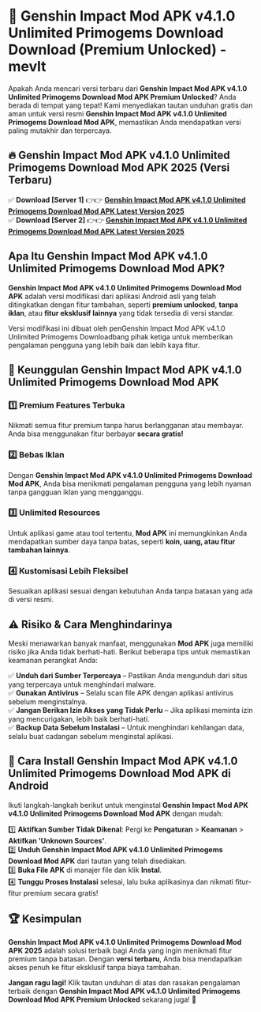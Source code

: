# 🎯 Genshin Impact Mod APK v4.1.0 Unlimited Primogems Download  Download (Premium Unlocked) -  mevlt

Apakah Anda mencari versi terbaru dari **Genshin Impact Mod APK v4.1.0 Unlimited Primogems Download Mod APK Premium Unlocked**? Anda berada di tempat yang tepat! Kami menyediakan tautan unduhan gratis dan aman untuk versi resmi **Genshin Impact Mod APK v4.1.0 Unlimited Primogems Download Mod APK**, memastikan Anda mendapatkan versi paling mutakhir dan terpercaya.

## 🔥 Genshin Impact Mod APK v4.1.0 Unlimited Primogems Download Mod APK 2025 (Versi Terbaru)

✅ **Download [Server 1]** 👉👉 [**Genshin Impact Mod APK v4.1.0 Unlimited Primogems Download Mod APK Latest Version 2025**](https://momento.my/?title=Genshin_Impact_Mod_APK_v4.1.0_Unlimited_Primogems_Download)  
✅ **Download [Server 2]** 👉👉 [**Genshin Impact Mod APK v4.1.0 Unlimited Primogems Download Mod APK Latest Version 2025**](https://momento.my/?title=Genshin_Impact_Mod_APK_v4.1.0_Unlimited_Primogems_Download)  

## Apa Itu Genshin Impact Mod APK v4.1.0 Unlimited Primogems Download Mod APK?

**Genshin Impact Mod APK v4.1.0 Unlimited Primogems Download Mod APK** adalah versi modifikasi dari aplikasi Android asli yang telah ditingkatkan dengan fitur tambahan, seperti **premium unlocked**, **tanpa iklan**, atau **fitur eksklusif lainnya** yang tidak tersedia di versi standar.

Versi modifikasi ini dibuat oleh penGenshin Impact Mod APK v4.1.0 Unlimited Primogems Downloadbang pihak ketiga untuk memberikan pengalaman pengguna yang lebih baik dan lebih kaya fitur.

## 🎯 Keunggulan Genshin Impact Mod APK v4.1.0 Unlimited Primogems Download Mod APK

### 1️⃣ Premium Features Terbuka
Nikmati semua fitur premium tanpa harus berlangganan atau membayar. Anda bisa menggunakan fitur berbayar **secara gratis!**

### 2️⃣ Bebas Iklan
Dengan **Genshin Impact Mod APK v4.1.0 Unlimited Primogems Download Mod APK**, Anda bisa menikmati pengalaman pengguna yang lebih nyaman tanpa gangguan iklan yang mengganggu.

### 3️⃣ Unlimited Resources
Untuk aplikasi game atau tool tertentu, **Mod APK** ini memungkinkan Anda mendapatkan sumber daya tanpa batas, seperti **koin, uang, atau fitur tambahan lainnya**.

### 4️⃣ Kustomisasi Lebih Fleksibel
Sesuaikan aplikasi sesuai dengan kebutuhan Anda tanpa batasan yang ada di versi resmi.

## ⚠️ Risiko & Cara Menghindarinya

Meski menawarkan banyak manfaat, menggunakan **Mod APK** juga memiliki risiko jika Anda tidak berhati-hati. Berikut beberapa tips untuk memastikan keamanan perangkat Anda:

✅ **Unduh dari Sumber Terpercaya** – Pastikan Anda mengunduh dari situs yang terpercaya untuk menghindari malware.  
✅ **Gunakan Antivirus** – Selalu scan file APK dengan aplikasi antivirus sebelum menginstalnya.  
✅ **Jangan Berikan Izin Akses yang Tidak Perlu** – Jika aplikasi meminta izin yang mencurigakan, lebih baik berhati-hati.  
✅ **Backup Data Sebelum Instalasi** – Untuk menghindari kehilangan data, selalu buat cadangan sebelum menginstal aplikasi.

## 📌 Cara Install Genshin Impact Mod APK v4.1.0 Unlimited Primogems Download Mod APK di Android

Ikuti langkah-langkah berikut untuk menginstal **Genshin Impact Mod APK v4.1.0 Unlimited Primogems Download Mod APK** dengan mudah:

1️⃣ **Aktifkan Sumber Tidak Dikenal**: Pergi ke **Pengaturan** > **Keamanan** > **Aktifkan 'Unknown Sources'**.  
2️⃣ **Unduh Genshin Impact Mod APK v4.1.0 Unlimited Primogems Download Mod APK** dari tautan yang telah disediakan.  
3️⃣ **Buka File APK** di manajer file dan klik **Instal**.  
4️⃣ **Tunggu Proses Instalasi** selesai, lalu buka aplikasinya dan nikmati fitur-fitur premium secara gratis!

## 🏆 Kesimpulan

**Genshin Impact Mod APK v4.1.0 Unlimited Primogems Download Mod APK 2025** adalah solusi terbaik bagi Anda yang ingin menikmati fitur premium tanpa batasan. Dengan **versi terbaru**, Anda bisa mendapatkan akses penuh ke fitur eksklusif tanpa biaya tambahan.

**Jangan ragu lagi!** Klik tautan unduhan di atas dan rasakan pengalaman terbaik dengan **Genshin Impact Mod APK v4.1.0 Unlimited Primogems Download Mod APK Premium Unlocked** sekarang juga! 🚀

